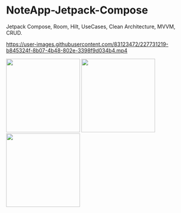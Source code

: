 ﻿# NoteApp-Jetpack-Compose
 
 Jetpack Compose, Room, Hilt, UseCases, Clean Architecture, MVVM, CRUD. 


https://user-images.githubusercontent.com/83123472/227731219-b845324f-8b07-4b48-802e-3398f9d034b4.mp4


 
 <img src="https://user-images.githubusercontent.com/83123472/227731167-d03db45e-bd99-4898-97a3-49a8fb6a5047.png" width="200"> <img src="https://user-images.githubusercontent.com/83123472/227731172-b61b3d28-74a2-43aa-bc01-63badb3cc44b.png" width="200"> <img src="https://user-images.githubusercontent.com/83123472/227731173-db2317af-6c43-4562-a7b5-e42fe61df306.png" width="200"> 
